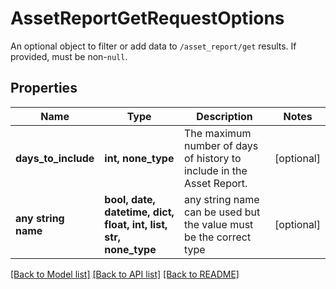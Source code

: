 # AssetReportGetRequestOptions

An optional object to filter or add data to `/asset_report/get` results. If provided, must be non-`null`.

## Properties
Name | Type | Description | Notes
------------ | ------------- | ------------- | -------------
**days_to_include** | **int, none_type** | The maximum number of days of history to include in the Asset Report. | [optional] 
**any string name** | **bool, date, datetime, dict, float, int, list, str, none_type** | any string name can be used but the value must be the correct type | [optional]

[[Back to Model list]](../README.md#documentation-for-models) [[Back to API list]](../README.md#documentation-for-api-endpoints) [[Back to README]](../README.md)


